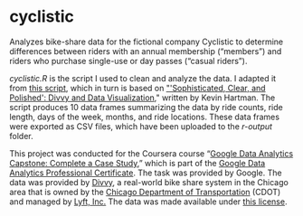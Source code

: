 # cyclistic
Analyzes bike-share data for the fictional company Cyclistic to determine differences between riders with an annual membership (“members”) and riders who purchase single-use or day passes (“casual riders”).

_cyclistic.R_ is the script I used to clean and analyze the data. I adapted it from [this script](https://docs.google.com/document/d/1TTj5KNKf4BWvEORGm10oNbpwTRk1hamsWJGj6qRWpuI/edit 'Divvy Exercise R Script - Google Docs'), which in turn is based on ["'Sophisticated, Clear, and Polished': Divvy and Data Visualization](https://artscience.blog/home/divvy-dataviz-case-study '\'Sophisticated, Clear, and Polished\': Divvy and Data Visualization (Case Study) — ART+SCIENCE')," written by Kevin Hartman. The script produces 10 data frames summarizing the data by ride counts, ride length, days of the week, months, and ride locations. These data frames were exported as CSV files, which have been uploaded to the _r-output_ folder.

This project was conducted for the Coursera course “[Google Data Analytics Capstone: Complete a Case Study](https://www.coursera.org/learn/google-data-analytics-capstone 'Google Data Analytics Capstone: Complete a Case Study | Coursera'),” which is part of the [Google Data Analytics Professional Certificate](https://www.coursera.org/professional-certificates/google-data-analytics 'Google Data Analytics Professional Certificate | Coursera'). The task was provided by Google. The data was provided by [Divvy](https://ride.divvybikes.com/ 'Divvy: Chicago\'s Bike share Program | Divvy Bikes'), a real-world bike share system in the Chicago area that is owned by the [Chicago Department of Transportation](https://www.chicago.gov/city/en/depts/cdot.html 'City of Chicago :: Transportation') (CDOT) and managed by [Lyft, Inc.](https://www.lyft.com/ 'Lyft: A ride whenever you need one') The data was made available under [this license](https://ride.divvybikes.com/data-license-agreement 'Data License Agreement | Divvy Bikes').

